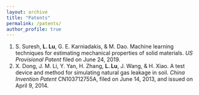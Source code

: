 ```yaml
---
layout: archive
title: "Patents"
permalink: /patents/
author_profile: true
---
```


1. S. Suresh, **L. Lu**, G. E. Karniadakis, & M. Dao. Machine learning techniques for estimating mechanical properties of solid materials. *US Provisional Patent* filed on June 24, 2019.
1. X. Dong, J. M. Li, Y. Yan, H. Zhang, **L. Lu**, J. Wang, & H. Xiao. A test device and method for simulating natural gas leakage in soil. *China Invention Patent* CN103712755A, filed on June 14, 2013, and issued on April 9, 2014.
